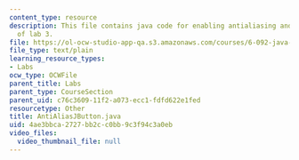 ```yaml
---
content_type: resource
description: This file contains java code for enabling antialiasing and is a part
  of lab 3.
file: https://ol-ocw-studio-app-qa.s3.amazonaws.com/courses/6-092-java-preparation-for-6-170-january-iap-2006/4ae3bbca2727bb2cc0bb9c3f94c3a0eb_AntiAliasJButton.java
file_type: text/plain
learning_resource_types:
- Labs
ocw_type: OCWFile
parent_title: Labs
parent_type: CourseSection
parent_uid: c76c3609-11f2-a073-ecc1-fdfd622e1fed
resourcetype: Other
title: AntiAliasJButton.java
uid: 4ae3bbca-2727-bb2c-c0bb-9c3f94c3a0eb
video_files:
  video_thumbnail_file: null
---
```

